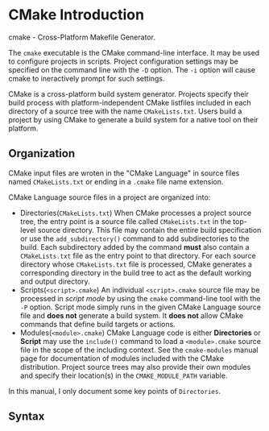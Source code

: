 # CMake Introduction
cmake - Cross-Platform Makefile Generator.

The `cmake` executable is the CMake command-line interface. It may be used to configure projects in scripts. Project configuration settings may be specified on the command line with the `-D` option. The `-i` option will cause cmake to ineractively prompt for such settings.

CMake is a cross-platform build system generator. Projects specify their build process with platform-independent CMake listfiles included in each directory of a source tree with the name `CMakeLists.txt`. Users build a project by using CMake to generate a build system for a native tool on their platform.

## Organization
CMake input files are wroten in the "CMake Language" in source files named `CMakeLists.txt` or ending in a `.cmake` file name extension.

CMake Language source files in a project are organized into:
- Directories(`CMakeLists.txt`)
  When CMake processes a project source tree, the entry point is a source file called `CMakeLists.txt` in the top-level source directory. This file may contain the entire build specification or use the `add_subdirectory()` command to add subdirectories to the build. Each subdirectory added by the command **must** also contain a `CMakeLists.txt` file as the entry point to that directory. For each source directory whose `CMakeLists.txt` file is processed, CMake generates a corresponding directory in the build tree to act as the default working and output directory.
- Scripts(`<script>.cmake`)
  An individual `<script>.cmake` source file may be processed in *script mode* by using the `cmake` command-line tool with the `-P` option. Script mode simply runs in the given CMake Language source file and **does not** generate a build system. It **does not** allow CMake commands that define build targets or actions.
- Modules(`<module>.cmake`)
  CMake Language code is either **Directories** or **Script** may use the `include()` command to load a `<module>.cmake` source file in the scope of the including context. See the `cmake-modules` manual page for documentation of modules included with the CMake distribution. Project source trees may also provide their own modules and specify their location(s) in the `CMAKE_MODULE_PATH` variable.

In this manual, I only document some key points of `Directories`.

## Syntax



